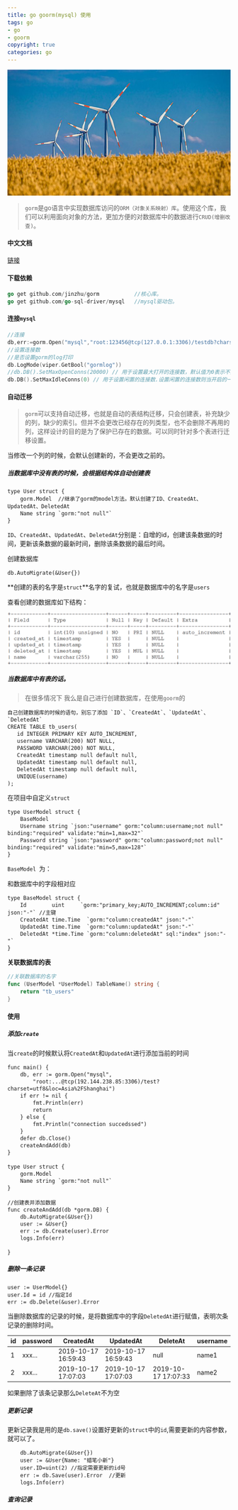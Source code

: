```yaml
---
title: go goorm(mysql) 使用
tags: go
- go
- goorm 
copyright: true
categories: go
---
```


![风车, 字段, 谷物, 天空, 风能, 风电, 环境, 景观, 性质, 夏季](../images/pinwheel-4550711__340.jpg)

<!-- more -->

> `gorm`是go语言中实现数据库访问的`ORM（对象关系映射）库`。使用这个库，我们可以利用面向对象的方法，更加方便的对数据库中的数据进行`CRUD(增删改查)`。



#### 中文文档

[链接](<https://jasperxu.github.io/gorm-zh/models.html#md>)

#### 下载依赖

```go
go get github.com/jinzhu/gorm   		//核心库。
go get github.com/go-sql-driver/mysql	//mysql驱动包。
```

####  连接`mysql`

```go
//连接
db,err:=gorm.Open("mysql","root:123456@tcp(127.0.0.1:3306)/testdb?charset=utf8")
//设置连接数
//是否设置gorm的log打印
db.LogMode(viper.GetBool("gormlog"))
//db.DB().SetMaxOpenConns(20000) // 用于设置最大打开的连接数，默认值为0表示不限制.设置最大的连接数，可以避免并发太高导致连接mysql出现too many connections的错误。
db.DB().SetMaxIdleConns(0) // 用于设置闲置的连接数.设置闲置的连接数则当开启的一个连接使用完成后可以放在池里等候下一次使用。
```

#### 自动迁移

> `gorm`可以支持自动迁移，也就是自动的表结构迁移，只会创建表，补充缺少的列，缺少的索引。但并不会更改已经存在的列类型，也不会删除不再用的列，这样设计的目的是为了保护已存在的数据。可以同时针对多个表进行迁移设置。

当修改一个列的时候，会默认创建新的，不会更改之前的。

##### 当数据库中没有表的时候，会根据结构体自动创建表

```golang
type User struct {
	gorm.Model  //继承了gorm的model方法。默认创建了ID、CreatedAt、UpdatedAt、DeletedAt
	Name string `gorm:"not null"`
}
```

`ID`、`CreatedAt`、`UpdatedAt`、`DeletedAt`分别是：自增的id，创建该条数据的时间，更新该条数据的最新时间，删除该条数据的最后时间。

创建数据库

```
db.AutoMigrate(&User{})
```

**创建的表的名字是`struct`**名字的复试，也就是数据库中的名字是`users`

查看创建的数据库如下结构：

![1571297459843](../images/1571297459843.png)

##### 当数据库中有表的话。

> 在很多情况下 我么是自己进行创建数据库，在使用`goorm`的

```golang
自己创建数据库的时候的语句，别忘了添加 `ID`、`CreatedAt`、`UpdatedAt`、`DeletedAt` 
CREATE TABLE tb_users(
   id INTEGER PRIMARY KEY AUTO_INCREMENT,
   username VARCHAR(200) NOT NULL,
   PASSWORD VARCHAR(200) NOT NULL,
   CreatedAt timestamp null default null,
   UpdatedAt timestamp null default null,
   DeletedAt timestamp null default null,
   UNIQUE(username)
);
```

在项目中自定义`struct`

```golang
type UserModel struct {
	BaseModel
	Username string `json:"username" gorm:"column:username;not null" binding:"required" validate:"min=1,max=32"`
	Password string `json:"password" gorm:"column:password;not null" binding:"required" validate:"min=5,max=128"`
}
```

`BaseModel `为：

和数据库中的字段相对应

```golang
type BaseModel struct {
	Id        uint     `gorm:"primary_key;AUTO_INCREMENT;column:id" json:"-"` //主键
	CreatedAt time.Time  `gorm:"column:createdAt" json:"-"`
	UpdatedAt time.Time  `gorm:"column:updatedAt" json:"-"`
	DeletedAt *time.Time `gorm:"column:deletedAt" sql:"index" json:"-"`
}
```

**关联数据库的表**

```go
//关联数据库的名字
func (UserModel *UserModel) TableName() string {
	return "tb_users"
}
```



#### 使用

##### 添加`create`

当`create`的时候默认将`CreatedAt`和`UpdatedAt`进行添加当前的时间

```golang
func main() {
	db, err := gorm.Open("mysql",
		"root:...@tcp(192.144.238.85:3306)/test?charset=utf8&loc=Asia%2FShanghai")
	if err != nil {
		fmt.Println(err)
		return
	} else {
		fmt.Println("connection succedssed")
	}
	defer db.Close()
	createAndAdd(db)
}

type User struct {
	gorm.Model
	Name string `gorm:"not null"`
}

//创建表并添加数据
func createAndAdd(db *gorm.DB) {
	db.AutoMigrate(&User{})
	user := &User{}
	err := db.Create(user).Error
	logs.Info(err)

}
```

##### 删除一条记录

```golang
user := UserModel{}
user.Id = id //指定Id
err := db.Delete(&user).Error
```

当删除数据库的记录的时候，是将数据库中的字段`DeletedAt`进行赋值，表明次条记录的删除时间。

| id   | password | CreatedAt           | UpdatedAt           | DeleteAt            | username |
| ---- | -------- | ------------------- | ------------------- | ------------------- | -------- |
| 1    | xxx...   | 2019-10-17 16:59:43 | 2019-10-17 16:59:43 | null                | name1    |
| 2    | xxx...   | 2019-10-17 17:07:03 | 2019-10-17 17:07:03 | 2019-10-17 17:07:33 | name2    |

如果删除了该条记录那么`DeleteAt`不为空

##### 更新记录

更新记录我是用的是`db.save()`设置好更新的`struct`中的`id`,需要更新的内容参数，就可以了。

```golang
	db.AutoMigrate(&User{})
	user := &User{Name: "蜡笔小新"}
	user.ID=uint(2) //指定需要更新的id号
	err := db.Save(user).Error  //更新
	logs.Info(err)
```

##### 查询记录









